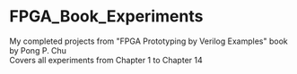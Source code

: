# FPGA_Book_Experiments
My completed projects from "FPGA Prototyping by Verilog Examples"  book by Pong P. Chu  
Covers all experiments from Chapter 1 to Chapter 14
